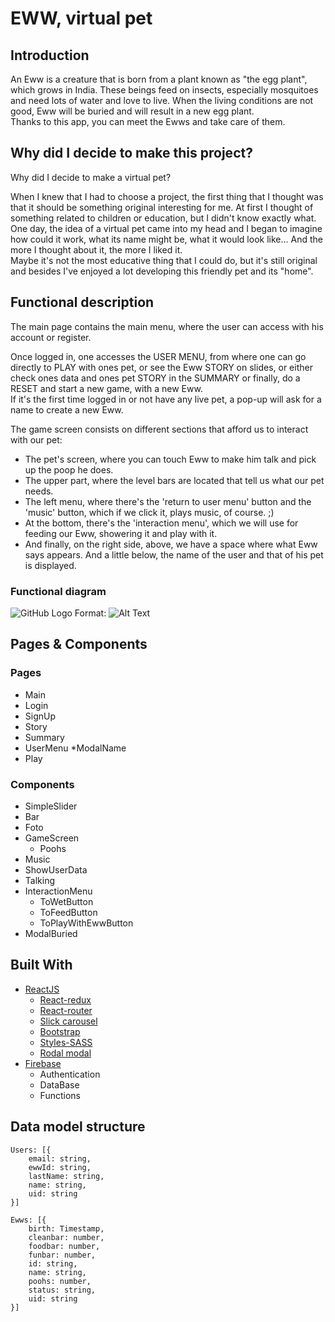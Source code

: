 # EWW, virtual pet

## Introduction

An Eww is a creature that is born from a plant known as "the egg plant", which grows in India. These beings feed on insects, especially mosquitoes and need lots of water and love to live. When the living conditions are not good, Eww will be buried and will result in a new egg plant.<br/>
Thanks to this app, you can meet the Ewws and take care of them.


## Why did I decide to make this project?
Why did I decide to make a virtual pet?

When I knew that I had to choose a project, the first thing that I thought was that it should be something original interesting for me. At first I thought of something related to children or education, but I didn't know exactly what. <br/>
One day, the idea of a virtual pet came into my head and I began to imagine how could it work, what its name might be, what it would look like... And the more I thought about it, the more I liked it. <br/>
Maybe it's not the most educative thing that I could do, but it's still original and besides I've enjoyed a lot developing this friendly pet and its "home".

## Functional description


The main page contains the main menu, where the user can access with his account or register.<br/>

Once logged in, one accesses the USER MENU, from where one can go directly to PLAY with ones pet, or see the Eww STORY on slides, or either check ones data and ones pet STORY in the SUMMARY or finally, do a RESET and start a new game, with a new Eww.<br/>
If it's the first time logged in or not have any live pet, a pop-up will ask for a name to create a new Eww.<br/>

The game screen consists on different sections that afford us to interact with our pet:<br/>
 * The pet's screen, where you can touch Eww to make him talk and pick up the poop he does.
 * The upper part, where the level bars are located that tell us what our pet needs.<br/>
 * The left menu, where there's the 'return to user menu' button and the 'music' button, which if we click it, plays music, of course. ;)<br/>
 * At the bottom, there's the 'interaction menu', which we will use for feeding our Eww, showering it and play with it.<br/>
 * And finally, on the right side, above, we have a space where what Eww says appears. And a little below, the name of the user and that of his pet is displayed.


### Functional diagram

![GitHub Logo](/images/logo.png)
Format: ![Alt Text](url)

## Pages & Components

### Pages

* Main
* Login
* SignUp
* Story
* Summary
* UserMenu
	*ModalName
* Play

### Components

* SimpleSlider
* Bar
* Foto
* GameScreen
	* Poohs
* Music
* ShowUserData
* Talking
* InteractionMenu
	* ToWetButton
	* ToFeedButton
	* ToPlayWithEwwButton
* ModalBuried



## Built With

* [ReactJS](https://reactjs.org/)
	* [React-redux](https://www.npmjs.com/package/react-redux)
	* [React-router](https://www.npmjs.com/package/react-router)
	* [Slick carousel](https://react-slick.neostack.com/)
	* [Bootstrap](https://react-bootstrap.github.io/)
	* [Styles-SASS]()
	* [Rodal modal](https://www.npmjs.com/package/rodal)
* [Firebase](https://firebase.google.com/)
	* Authentication
    * DataBase
    * Functions

## Data model structure

```
Users: [{
	email: string,
    ewwId: string,
    lastName: string,
    name: string,
    uid: string
}]

Ewws: [{
	birth: Timestamp,
    cleanbar: number,
    foodbar: number,
    funbar: number,
    id: string,
    name: string,
    poohs: number,
    status: string,
    uid: string
}]
````
